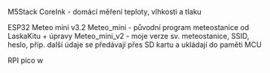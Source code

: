 M5Stack CoreInk - domácí měření teploty, vlhkosti a tlaku

ESP32 Meteo mini v3.2
  Meteo_mini - původní program meteostanice od LaskaKitu + úpravy
  Meteo_mini_v2 - moje verze sv. meteostanice, SSID, heslo, příp. další údaje se předávají přes SD kartu a ukládají do paměti MCU

  RPI pico w